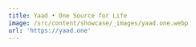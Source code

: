 ```yaml
---
title: Yaad • One Source for Life
image: /src/content/showcase/_images/yaad.one.webp
url: 'https://yaad.one'
---
```


